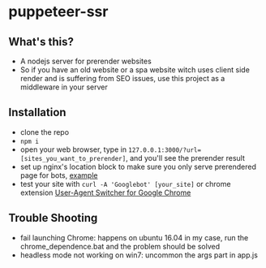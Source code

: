# puppeteer-ssr

## What's this?

- A nodejs server for prerender websites
- So if you have an old website or a spa website witch uses client side render and is suffering from SEO issues, use this project as a middleware in your server

## Installation

- clone the repo
- `npm i`
- open your web browser, type in `127.0.0.1:3000/?url=[sites_you_want_to_prerender]`, and you'll see the prerender result
- set up nginx's location block to make sure you only serve prerendered page for bots, [example](https://github.com/andrewwang84/puppeteer-ssr/blob/master/nginx.txt)
- test your site with `curl -A 'Googlebot' [your_site]` or chrome extension [User-Agent Switcher for Google Chrome](https://chrome.google.com/webstore/detail/user-agent-switcher-for-g/ffhkkpnppgnfaobgihpdblnhmmbodake)

## Trouble Shooting

- fail launching Chrome: happens on ubuntu 16.04 in my case, run the chrome_dependence.bat and the problem should be solved
- headless mode not working on win7: uncommon the args part in app.js
